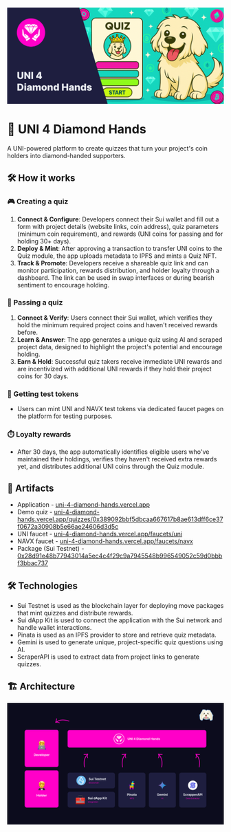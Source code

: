 ![Cover](/Cover.png)

# 💎 UNI 4 Diamond Hands

A UNI-powered platform to create quizzes that turn your project's coin holders into diamond-handed supporters.

## 🛠️ How it works

### 🎮 Creating a quiz

1. **Connect & Configure**: Developers connect their Sui wallet and fill out a form with project details (website links, coin address), quiz parameters (minimum coin requirement), and rewards (UNI coins for passing and for holding 30+ days).
2. **Deploy & Mint**: After approving a transaction to transfer UNI coins to the Quiz module, the app uploads metadata to IPFS and mints a Quiz NFT.
3. **Track & Promote**: Developers receive a shareable quiz link and can monitor participation, rewards distribution, and holder loyalty through a dashboard. The link can be used in swap interfaces or during bearish sentiment to encourage holding.

### 🧩 Passing a quiz

1. **Connect & Verify**: Users connect their Sui wallet, which verifies they hold the minimum required project coins and haven't received rewards before.
2. **Learn & Answer**: The app generates a unique quiz using AI and scraped project data, designed to highlight the project's potential and encourage holding.
3. **Earn & Hold**: Successful quiz takers receive immediate UNI rewards and are incentivized with additional UNI rewards if they hold their project coins for 30 days.

### 🚰 Getting test tokens

- Users can mint UNI and NAVX test tokens via dedicated faucet pages on the platform for testing purposes.

### ⏱️ Loyalty rewards

- After 30 days, the app automatically identifies eligible users who've maintained their holdings, verifies they haven't received extra rewards yet, and distributes additional UNI coins through the Quiz module.

## 🔗 Artifacts

- Application - [uni-4-diamond-hands.vercel.app](https://uni-4-diamond-hands.vercel.app/)
- Demo quiz - [uni-4-diamond-hands.vercel.app/quizzes/0x389092bbf5dbcaa667617b8ae613dff6ce37f0672a30908b5e66ae24606d3d5c](https://uni-4-diamond-hands.vercel.app/quizzes/0x389092bbf5dbcaa667617b8ae613dff6ce37f0672a30908b5e66ae24606d3d5c)
- UNI faucet - [uni-4-diamond-hands.vercel.app/faucets/uni](https://uni-4-diamond-hands.vercel.app/faucets/uni)
- NAVX faucet - [uni-4-diamond-hands.vercel.app/faucets/navx](https://uni-4-diamond-hands.vercel.app/faucets/navx)
- Package (Sui Testnet) - [0x28d91e48b77943014a5ec4c4f29c9a7945548b996549052c59d0bbbf3bbac737](https://testnet.suivision.xyz/package/0x28d91e48b77943014a5ec4c4f29c9a7945548b996549052c59d0bbbf3bbac737)

## 🛠️ Technologies

- Sui Testnet is used as the blockchain layer for deploying move packages that mint quizzes and distribute rewards.
- Sui dApp Kit is used to connect the application with the Sui network and handle wallet interactions.
- Pinata is used as an IPFS provider to store and retrieve quiz metadata.
- Gemini is used to generate unique, project-specific quiz questions using AI.
- ScraperAPI is used to extract data from project links to generate quizzes.

## 🏗️ Architecture

![Architecture](/Architecture.png)
